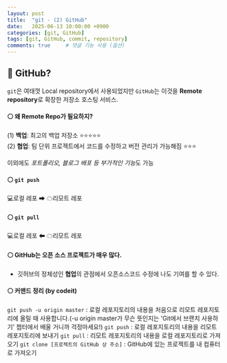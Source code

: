 ```yaml
---
layout: post
title:  "git - (2) GitHub"
date:   2025-06-13 10:00:00 +0900
categories: [git, GitHub]
tags: [git, GitHub, commit, repository]
comments: true     # 댓글 기능 사용 (옵션)
---
```


## 🔵 GitHub? 
`git`은 여태껏 Local repository에서 사용되었지만
`GitHub`는 이것을 **Remote repository**로 확장한 저장소 호스팅 서비스.

#### ⚪ 왜 Remote Repo가 필요하지?

(1) **백업**: 최고의 백업 저장소 ⭐⭐⭐⭐⭐  
(2) **협업**: 팀 단위 프로젝트에서 코드를 수정하고 버전 관리가 가능해짐 ⭐⭐⭐  

이외에도 *포트폴리오, 블로그 배포 등 부가적인 기능*도 가능

#### ⚪ `git push`
💻로컬 레포 ➡ ☁리모트 레포

#### ⚪ `git pull`
💻로컬 레포 ⬅ ☁리모트 레포

#### ⚪ GitHub는 오픈 소스 프로젝트가 매우 많다.
- 깃허브의 정체성인 **협업**의 관점에서 오픈소스코드 수정에 나도 기여를 할 수 있다.


#### ⚪ 커맨드 정리 (by codeit)
`git push -u origin master` : 로컬 레포지토리의 내용을 처음으로 리모트 레포지토리에 올릴 때 사용합니다.(-u origin master가 무슨 뜻인지는 'Git에서 브랜치 사용하기' 챕터에서 배울 거니까 걱정마세요!)
`git push` : 로컬 레포지토리의 내용을 리모트 레포지토리에 보내기
`git pull` : 리모트 레포지토리의 내용을 로컬 레포지토리로 가져오기
`git clone [프로젝트의 GitHub 상 주소]` : GitHub에 있는 프로젝트를 내 컴퓨터로 가져오기
